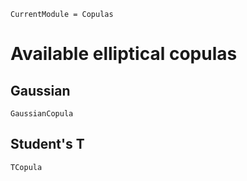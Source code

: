 ```@meta
CurrentModule = Copulas
```

# Available elliptical copulas

## Gaussian

```@docs
GaussianCopula
```

## Student's T

```@docs
TCopula
```